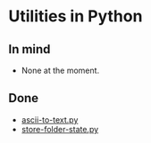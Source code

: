 # Utilities in Python #

## In mind

- None at the moment.

## Done

- [ascii-to-text.py](./python/ascii-to-text.py)
- [store-folder-state.py](./python/store-folder-state.py)